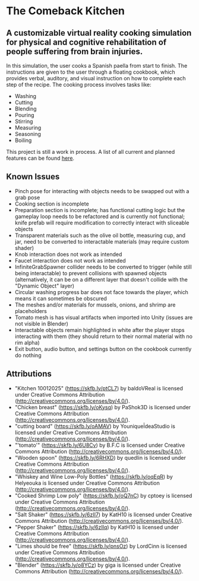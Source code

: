# The Comeback Kitchen

## A customizable virtual reality cooking simulation for physical and cognitive rehabilitation of people suffering from brain injuries.

In this simulation, the user cooks a Spanish paella from start to finish. The instructions are given to the user through a floating cookbook, which provides verbal, auditory, and visual instruction on how to complete each step of the recipe. The cooking process involves tasks like:
* Washing
* Cutting
* Blending
* Pouring
* Stirring
* Measuring
* Seasoning
* Boiling

This project is still a work in process. A list of all current and planned features can be found [here](https://docs.google.com/document/d/1NuB3CT_3VS6INMH4pw8s-wMEcc9o-rb2ZLLaVK4x4oo/edit?usp=sharing).

## Known Issues

* Pinch pose for interacting with objects needs to be swapped out with a grab pose
* Cooking section is incomplete
* Preparation section is incomplete; has functional cutting logic but the gameplay loop needs to be refactored and is currently not functional; knife prefab will require modification to correctly interact with sliceable objects
* Transparent materials such as the olive oil bottle, measuring cup, and jar, need to be converted to interactable materials (may require custom shader)
* Knob interaction does not work as intended
* Faucet interaction does not work as intended
* InfiniteGrabSpawner collider needs to be converted to trigger (while still being interactable) to prevent collisions with spawned objects (alternatively, it can be on a different layer that doesn't collide with the "Dynamic Object" layer)
* Circular washing progress bar does not face towards the player, which means it can sometimes be obscured
* The meshes and/or materials for mussels, onions, and shrimp are placeholders
* Tomato mesh is has visual artifacts when imported into Unity (issues are not visible in Blender)
* Interactable objects remain highlighted in white after the player stops interacting with them (they should return to their normal material with no rim alpha)
* Exit button, audio button, and settings button on the cookbook currently do nothing

## Attributions

* "Kitchen 10012025" (https://skfb.ly/ptCL7) by baldoVReal is licensed under Creative Commons Attribution (http://creativecommons.org/licenses/by/4.0/).
* "Chicken breast" (https://skfb.ly/oKysq) by PaShok3D is licensed under Creative Commons Attribution (http://creativecommons.org/licenses/by/4.0/).
* "cutting board" (https://skfb.ly/oAMAV) by YouniqueĪdeaStudio is licensed under Creative Commons Attribution (http://creativecommons.org/licenses/by/4.0/).
* "'tomato'" (https://skfb.ly/6U8Cv) by B.F.C is licensed under Creative Commons Attribution (http://creativecommons.org/licenses/by/4.0/).
* "Wooden spoon" (https://skfb.ly/6RHXD) by quedlin is licensed under Creative Commons Attribution (http://creativecommons.org/licenses/by/4.0/).
* "Whiskey and Wine Low-Poly Bottles" (https://skfb.ly/oqEqR) by Helyeouka is licensed under Creative Commons Attribution (http://creativecommons.org/licenses/by/4.0/).
* "Cooked Shrimp Low poly" (https://skfb.ly/oQ7nC) by cptoey is licensed under Creative Commons Attribution (http://creativecommons.org/licenses/by/4.0/).
* "Salt Shaker" (https://skfb.ly/6zII7) by KatH10 is licensed under Creative Commons Attribution (http://creativecommons.org/licenses/by/4.0/).
* "Pepper Shaker" (https://skfb.ly/6zIIq) by KatH10 is licensed under Creative Commons Attribution (http://creativecommons.org/licenses/by/4.0/).
* "Limes should be free" (https://skfb.ly/pnsOz) by LordCinn is licensed under Creative Commons Attribution (http://creativecommons.org/licenses/by/4.0/).
* "Blender" (https://skfb.ly/o8YCz) by giga is licensed under Creative Commons Attribution (http://creativecommons.org/licenses/by/4.0/).